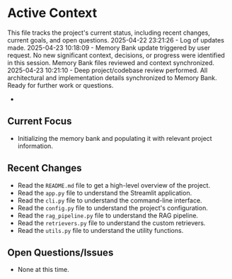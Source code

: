 # Active Context

This file tracks the project's current status, including recent changes, current goals, and open questions.
2025-04-22 23:21:26 - Log of updates made.
2025-04-23 10:18:09 - Memory Bank update triggered by user request. No new significant context, decisions, or progress were identified in this session. Memory Bank files reviewed and context synchronized.
2025-04-23 10:21:10 - Deep project/codebase review performed. All architectural and implementation details synchronized to Memory Bank. Ready for further work or questions.

*

## Current Focus

*   Initializing the memory bank and populating it with relevant project information.

## Recent Changes

*   Read the `README.md` file to get a high-level overview of the project.
*   Read the `app.py` file to understand the Streamlit application.
*   Read the `cli.py` file to understand the command-line interface.
*   Read the `config.py` file to understand the project's configuration.
*   Read the `rag_pipeline.py` file to understand the RAG pipeline.
*   Read the `retrievers.py` file to understand the custom retrievers.
*   Read the `utils.py` file to understand the utility functions.

## Open Questions/Issues

*   None at this time.